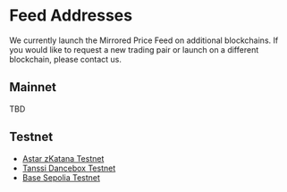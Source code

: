 # Feed Addresses

We currently launch the Mirrored Price Feed on additional blockchains. If you would like to request a new trading pair or launch on a different blockchain, please contact us.

## Mainnet

TBD

## Testnet

* [Astar zKatana Testnet](https://docs-git-build-coprocessor-phala.vercel.app/solutions/mirrored-price-feed/feed-addresses/astar-zkatana)
* [Tanssi Dancebox Testnet](https://docs-git-build-coprocessor-phala.vercel.app/solutions/mirrored-price-feed/feed-addresses/tanssi-dancebox)
* [Base Sepolia Testnet](https://docs-git-build-coprocessor-phala.vercel.app/solutions/mirrored-price-feed/feed-addresses/base-sepolia)
